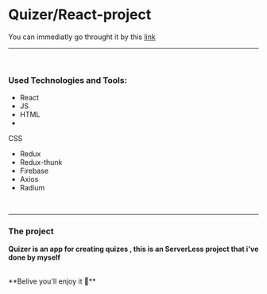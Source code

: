 # Quizer/React-project

You can immediatly go throught it by this [link][link]

<hr/>
<br/>

### Used Technologies and Tools:

-   React
-   JS
-   HTML
-

CSS

-   Redux
-   Redux-thunk
-   Firebase
-   Axios
-   Radium

<br/>
<hr/>

### The project

**Quizer is an app for creating quizes , this is an ServerLess project that i've done by myself**

<br/>
**Belive you'll enjoy it 🙂**

[link]: react-quiz-9edfe.web.app
